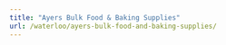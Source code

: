 ```yaml
---
title: "Ayers Bulk Food & Baking Supplies"
url: /waterloo/ayers-bulk-food-and-baking-supplies/
---
```

